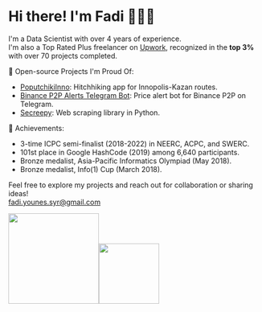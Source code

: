 # Hi there! I'm Fadi 👨🏻‍💻

I'm a Data Scientist with over 4 years of experience. <br>
I'm also a Top Rated Plus freelancer on [Upwork](https://www.upwork.com/freelancers/fyounes), recognized in the **top 3%** with over 70 projects completed.

🚀 Open-source Projects I'm Proud Of:

- [PoputchikiInno](https://github.com/repeating/PoputchikiInno): Hitchhiking app for Innopolis-Kazan routes.
- [Binance P2P Alerts Telegram Bot](https://github.com/repeating/Binance-P2P-alerts-Telegram-bot): Price alert bot for Binance P2P on Telegram.
- [Secreepy](https://github.com/repeating/secreepy): Web scraping library in Python.

🌟 Achievements:

- 3-time ICPC semi-finalist (2018-2022) in NEERC, ACPC, and SWERC.
- 101st place in Google HashCode (2019) among 6,640 participants.
- Bronze medalist, Asia-Pacific Informatics Olympiad (May 2018).
- Bronze medalist, Info(1) Cup (March 2018).

Feel free to explore my projects and reach out for collaboration or sharing ideas! <br> 
fadi.younes.syr@gmail.com

<p align="left">
    <img align="centre" src="https://github-readme-stats-eight-theta.vercel.app/api?username=repeating&show_icons=true&hide_border=true&include_all_commits=true&count_private=true&bg_color=00000000&theme=tokyonight" height=180px/><img height="120px" src="https://github-readme-stats.vercel.app/api/top-langs/?username=repeating&hide=html&hide_title=true&hide_border=true&layout=compact&langs_count=8&theme=tokyonight&bg_color=00000000" />
</p>
